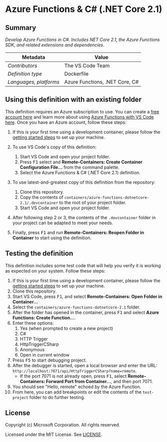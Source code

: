 # Azure Functions & C# (.NET Core 2.1)

## Summary

*Develop Azure Functions in C#. Includes NET Core 2.1, the Azure Functions SDK, and related extensions and dependencies.*

| Metadata | Value |  
|----------|-------|
| *Contributors* | The VS Code Team |
| *Definition type* | Dockerfile |
| *Languages, platforms* | Azure Functions, .NET Core, C# |

## Using this definition with an existing folder

This definition requires an Azure subscription to use. You can create a [free account here](https://azure.microsoft.com/en-us/free/serverless/) and learn more about using [Azure Functions with VS Code here](https://docs.microsoft.com/en-us/azure/azure-functions/functions-create-first-function-vs-code). Once you have an Azure account, follow these steps:

1. If this is your first time using a development container, please follow the [getting started steps](https://aka.ms/vscode-remote/containers/getting-started) to set up your machine.

2. To use VS Code's copy of this definition:
   1. Start VS Code and open your project folder.
   2. Press <kbd>F1</kbd> select and **Remote-Containers: Create Container Configuration File...** from the command palette.
   3. Select the Azure Functions & C# (.NET Core 2.1) definition.

3. To use latest-and-greatest copy of this definition from the repository:
   1. Clone this repository.
   2. Copy the contents of `containers/azure-functions-dotnetcore-2.1/.devcontainer` to the root of your project folder.
   3. Start VS Code and open your project folder.

4. After following step 2 or 3, the contents of the `.devcontainer` folder in your project can be adapted to meet your needs.

5. Finally, press <kbd>F1</kbd> and run **Remote-Containers: Reopen Folder in Container** to start using the definition.

## Testing the definition

This definition includes some test code that will help you verify it is working as expected on your system. Follow these steps:

1. If this is your first time using a development container, please follow the [getting started steps](https://aka.ms/vscode-remote/containers/getting-started) to set up your machine.
2. Clone this repository.
3. Start VS Code, press <kbd>F1</kbd>, and select **Remote-Containers: Open Folder in Container...**
4. Select the `containers/azure-functions-dotnetcore-2.1` folder.
5. After the folder has opened in the container, press <kbd>F1</kbd> and select **Azure Functions: Create Function...**.
6. Enter these options:
   1. Yes (when prompted to create a new project)
   2. C#
   3. HTTP Trigger
   4. HttpTriggerCSharp
   5. Anonymous
   6. Open in current window
7. Press <kbd>F5</kbd> to start debugging project.
8. After the debugger is started, open a local browser and enter the URL: `http://localhost:7071/api/HttpTriggerCSharp?name=remote`.
    - If the port 7071 is not already open, press <kbd>F1</kbd>, select **Remote-Containers: Forward Port from Container...**, and then port 7071.
9.  You should see "Hello, remote" echoed by the Azure Function.
10. From here, you can add breakpoints or edit the contents of the `test-project` folder to do further testing.

## License

Copyright (c) Microsoft Corporation. All rights reserved.

Licensed under the MIT License. See [LICENSE](https://github.com/Microsoft/vscode-dev-containers/blob/master/LICENSE).
